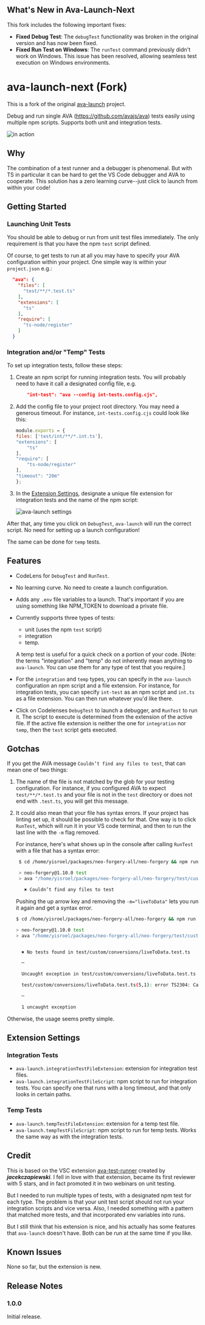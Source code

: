 ﻿## What's New in Ava-Launch-Next

This fork includes the following important fixes:

- **Fixed Debug Test**: The `debugTest` functionality was broken in the original version and has now been fixed.
- **Fixed Run Test on Windows**: The `runTest` command previously didn't work on Windows. This issue has been resolved, allowing seamless test execution on Windows environments.

# ava-launch-next (Fork)

This is a fork of the original [ava-launch](https://github.com/YizYah/ava-launch) project.

Debug and run single AVA (<https://github.com/avajs/ava>) tests easily using multiple npm scripts. Supports both unit and integration tests.

![in action](images/ava-launch-debug.gif)

## Why

The combination of a test runner and a debugger is phenomenal.  But with TS in particular it can be hard to get the VS Code debugger and AVA to cooperate.  This solution has a zero learning curve--just click to launch from within your code!

## Getting Started

### Launching Unit Tests

You should be able to debug or run from unit test files immediately. The only requirement is that you have the npm `test` script defined.

Of course, to get tests to run at all you may have to specify your AVA configuration within your project.  One simple way is within your `project.json` e.g.:

```json
  "ava": {
    "files": [
      "test/**/*.test.ts"
    ],
    "extensions": [
      "ts"
    ],
    "require": [
      "ts-node/register"
    ]
  }
```

### Integration and/or "Temp" Tests

To set up integration tests, follow these steps:

1. Create an npm script for running integration tests. You will probably need to have it call a designated config file, e.g.

    ```json
        "int-test": "ava --config int-tests.config.cjs",
    ```

2. Add the config file to your project root directory.  You may need a generous timeout. For instance, `int-tests.config.cjs` could look like this:

    ```cjs
    module.exports = {
    files: ['test/int/**/*.int.ts'],
    "extensions": [
        "ts"
    ],
    "require": [
        "ts-node/register"
    ],
    "timeout": "20m"
    };
    ```

3. In the [Extension Settings](#extension-settings), designate a unique file extension for integration tests and the name of the npm script:

    ![ava-launch settings](images/ava-launch-int-test-settings.png)

After that, any time you click on `DebugTest`, `ava-launch` will run the correct script.  No need for setting up a launch configuration!

The same can be done for `temp` tests.

## Features

* CodeLens for `DebugTest` and `RunTest`.
* No learning curve.  No need to create a launch configuration.
* Adds any `.env` file variables to a launch.  That's important if you are using something like NPM_TOKEN to download a private file.
* Currently supports three types of tests:
  * unit (uses the npm `test` script)
  * integration
  * temp.

  A temp test is useful for a quick check on a portion of your code. [Note: the terms "integration" and "temp" do not inherently mean anything to `ava-launch`.  You can use them for any type of test that you require.]
* For the `integration` and `temp` types, you can specify in the `ava-launch` configuration an npm script and a file extension.  For instance, for integration tests, you can specify `int-test` as an npm script and `int.ts` as a file extension. You can then run whatever you'd like there.
* Click on Codelenses `DebugTest` to launch a debugger, and `RunTest` to run it.  The script to execute is determined from the extension of the active file.  If the active file extension is neither the one for `integration` nor `temp`, then the `test` script gets executed.

## Gotchas

If you get the AVA message `Couldn’t find any files to test`, that can mean one of two things:

1. The name of the file is not matched by the glob for your testing configuration.  For instance, if you configured AVA to expect `test/**/*.test.ts` and your file is not in the `test` directory or does not end with `.test.ts`, you will get this message.
2. It could also mean that your file has syntax errors.  If your project has linting set up, it should be possible to check for that.  One way is to click `RunTest`, which will run it in your VS code terminal, and then to run the last line with the `-m` flag removed.  

   For instance, here's what shows up in the console after calling `RunTest` with a file that has a syntax error:

   ```bash
    $ cd /home/yisroel/packages/neo-forgery-all/neo-forgery && npm run test -- /home/yisroel/packages/neo-forgery-all/neo-forgery/test/custom/conversions/liveToData.test.ts -m="liveToData"

    > neo-forgery@1.10.0 test
    > ava "/home/yisroel/packages/neo-forgery-all/neo-forgery/test/custom/conversions/liveToData.test.ts" "-m=liveToData"

      ✖ Couldn’t find any files to test
     ```

   Pushing the up arrow key and removing the `-m="liveToData"` lets you run it again and get a syntax error.
  
    ```bash
    $ cd /home/yisroel/packages/neo-forgery-all/neo-forgery && npm run test -- /home/yisroel/packages/neo-forgery-all/neo-forgery/test/custom/conversions/liveToData.test.ts

    > neo-forgery@1.10.0 test
    > ava "/home/yisroel/packages/neo-forgery-all/neo-forgery/test/custom/conversions/liveToData.test.ts"


      ✖ No tests found in test/custom/conversions/liveToData.test.ts

      ─

      Uncaught exception in test/custom/conversions/liveToData.test.ts

      test/custom/conversions/liveToData.test.ts(5,1): error TS2304: Cannot find name 'foo'.

      ─

      1 uncaught exception
      ```

Otherwise, the usage seems pretty simple.

## Extension Settings

### Integration Tests

* `ava-launch.integrationTestFileExtension`: extension for integration test files.
* `ava-launch.integrationTestFileScript`: npm script to run for integration tests. You can specify one that runs with a long timeout, and that only looks in certain paths.

### Temp Tests

* `ava-launch.tempTestFileExtension`:  extension for a temp test file.
* `ava-launch.tempTestFileScript`:  npm script to run for temp tests.  Works the same way as with the integration tests.

## Credit

This is based on the VSC extension [ava-test-runner](https://github.com/jacekczapiewski/vscode-ava-test-runner) created by ***jacekczapiewski***.  I fell in love with that extension, became its first reviewer with 5 stars, and in fact promoted it in two webinars on unit testing.

But I needed to run multiple types of tests, with a designated npm test for each type. The problem is that your unit test script should not run your integration scripts and vice versa. Also, I needed something with a pattern that matched more tests, and that incorporated env variables into runs.  

But I still think that his extension is nice, and his actually has some features that `ava-launch` doesn't have. Both can be run at the same time if you like.

## Known Issues

None so far, but the extension is new.

## Release Notes

### 1.0.0

Initial release.

